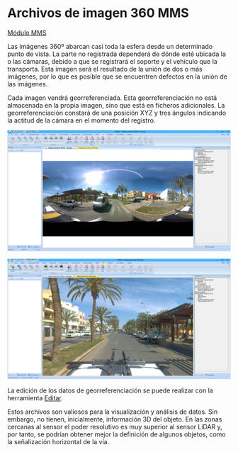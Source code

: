 # Archivos de imagen 360 MMS

[Módulo MMS](/mdtopx/modulo-mms/)

Las imágenes 360º abarcan casi toda la esfera desde un determinado punto de vista. La parte no registrada dependerá de dónde esté ubicada la o las cámaras, debido a que se registrará el soporte y el vehículo que la transporta. Esta imagen será el resultado de la unión de dos o más imágenes, por lo que es posible que se encuentren defectos en la unión de las imágenes.

Cada imagen vendrá georreferenciada. Esta georreferenciación no está almacenada en la propia imagen, sino que está en ficheros adicionales. La georreferenciación constará de una posición XYZ y tres ángulos indicando la actitud de la cámara en el momento del registro.

![Imagen 360 antes de cargar la georreferenciación. Se muestra como una imagen rectangular](../../.gitbook/assets/image-23.png)

![Imagen 360 después de cargar la georreferenciación. Se muestra como una imagen esférica](../../.gitbook/assets/image-24.png)

La edición de los datos de georreferenciación se puede realizar con la herramienta [Editar](/mdtopx/modulo-laser/editar/).

Estos archivos son valiosos para la visualización y análisis de datos. Sin embargo, no tienen, inicialmente, información 3D del objeto. En las zonas cercanas al sensor el poder resolutivo es muy superior al sensor LiDAR y, por tanto, se podrían obtener mejor la definición de algunos objetos, como la señalización horizontal de la vía.
